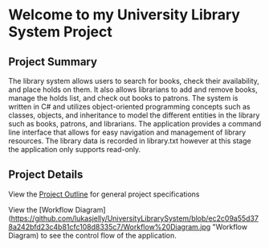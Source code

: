 # Welcome to my University Library System Project
 
## Project Summary
The library system allows users to search for books, check their availability, and place holds on them. It also allows librarians to add and remove books, manage the holds list, and check out books to patrons. The system is written in C# and utilizes object-oriented programming concepts such as classes, objects, and inheritance to model the different entities in the library such as books, patrons, and librarians. The application provides a command line interface that allows for easy navigation and management of library resources.
The library data is recorded in library.txt however at this stage the application only supports read-only. 

## Project Details
View the [Project Outline](https://github.com/lukasjelly/UniversityLibrarySystem/blob/ec2c09a55d378a242bfd23c4b81cfc108d8335c7/Project%20Outline.pdf "Project Outline") for general project specifications

View the [Workflow Diagram](https://github.com/lukasjelly/UniversityLibrarySystem/blob/ec2c09a55d378a242bfd23c4b81cfc108d8335c7/Workflow%20Diagram.jpg "Workflow Diagram) to see the control flow of the application. 
